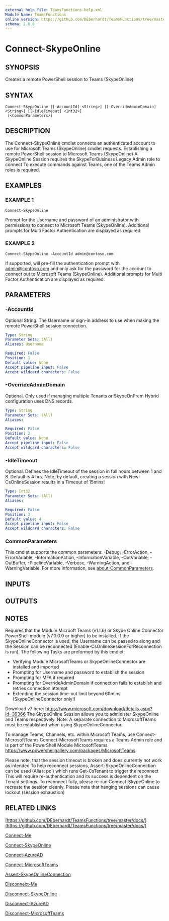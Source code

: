 ```yaml
---
external help file: TeamsFunctions-help.xml
Module Name: TeamsFunctions
online version: https://github.com/DEberhardt/TeamsFunctions/tree/master/docs/
schema: 2.0.0
---
```


# Connect-SkypeOnline

## SYNOPSIS
Creates a remote PowerShell session to Teams (SkypeOnline)

## SYNTAX

```
Connect-SkypeOnline [[-AccountId] <String>] [[-OverrideAdminDomain] <String>] [[-IdleTimeout] <Int32>]
 [<CommonParameters>]
```

## DESCRIPTION
The Connect-SkypeOnline cmdlet connects an authenticated account to use for Microsoft Teams (SkypeOnline) cmdlet requests.
Establishing a remote PowerShell session to Microsoft Teams (SkypeOnline)
A SkypeOnline Session requires the SkypeForBusiness Legacy Admin role to connect
To execute commands against Teams, one of the Teams Admin roles is required.

## EXAMPLES

### EXAMPLE 1
```
Connect-SkypeOnline
```

Prompt for the Username and password of an administrator with permissions to connect to Microsoft Teams (SkypeOnline).
  Additional prompts for Multi Factor Authentication are displayed as required

### EXAMPLE 2
```
Connect-SkypeOnline -AccountId admin@contoso.com
```

If supported, will pre-fill the authentication prompt with admin@contoso.com and only ask for the password for the account
  to connect out to Microsoft Teams (SkypeOnline).
Additional prompts for Multi Factor Authentication are displayed as required.

## PARAMETERS

### -AccountId
Optional String.
The Username or sign-in address to use when making the remote PowerShell session connection.

```yaml
Type: String
Parameter Sets: (All)
Aliases: Username

Required: False
Position: 1
Default value: None
Accept pipeline input: False
Accept wildcard characters: False
```

### -OverrideAdminDomain
Optional.
Only used if managing multiple Tenants or SkypeOnPrem Hybrid configuration uses DNS records.

```yaml
Type: String
Parameter Sets: (All)
Aliases:

Required: False
Position: 2
Default value: None
Accept pipeline input: False
Accept wildcard characters: False
```

### -IdleTimeout
Optional.
Defines the IdleTimeout of the session in full hours between 1 and 8.
Default is 4 hrs.
Note, by default, creating a session with New-CsOnlineSession results in a Timeout of 15mins!

```yaml
Type: Int32
Parameter Sets: (All)
Aliases:

Required: False
Position: 3
Default value: 4
Accept pipeline input: False
Accept wildcard characters: False
```

### CommonParameters
This cmdlet supports the common parameters: -Debug, -ErrorAction, -ErrorVariable, -InformationAction, -InformationVariable, -OutVariable, -OutBuffer, -PipelineVariable, -Verbose, -WarningAction, and -WarningVariable. For more information, see [about_CommonParameters](http://go.microsoft.com/fwlink/?LinkID=113216).

## INPUTS

## OUTPUTS

## NOTES
Requires that the Module Microoft Teams (v1.1.6) or Skype Online Connector PowerShell module (v7.0.0.0 or higher) to be installed.
If the SkypeOnlineConnector is used, the Username can be passed to along and the Session can be reconnected (Enable-CsOnlineSessionForReconnection is run).
The following Tasks are preformed by this cmdlet:
- Verifying Module MicrosoftTeams or SkypeOnlineConnector are installed and imported
- Prompting for Username and password to establish the session
- Prompting for MFA if required
- Prompting for OverrideAdminDomain if connection fails to establish and retries connection attempt
- Extending the session time-out limit beyond 60mins (SkypeOnlineConnector only!)

Download v7 here: https://www.microsoft.com/download/details.aspx?id=39366
The SkypeOnline Session allows you to administer SkypeOnline and Teams respectively.
Note: A separate connection to MicrosoftTeams must be established when using SkypeOnlineConnector.

To manage Teams, Channels, etc.
within Microsoft Teams, use Connect-MicrosoftTeams
Connect-MicrosoftTeams requires a Teams Admin role and is part of the PowerShell Module MicrosoftTeams
https://www.powershellgallery.com/packages/MicrosoftTeams

Please note, that the session timeout is broken and does currently not work as intended
To help reconnect sessions, Assert-SkypeOnlineConnection can be used (Alias: pol) which runs Get-CsTenant to trigger the reconnect
This will require re-authentication and its success is dependent on the Tenant settings.
To reconnect fully, please re-run Connect-SkypeOnline to recreate the session cleanly.
Please note that hanging sessions can cause lockout (session exhaustion)

## RELATED LINKS

[https://github.com/DEberhardt/TeamsFunctions/tree/master/docs/](https://github.com/DEberhardt/TeamsFunctions/tree/master/docs/)

[Connect-Me]()

[Connect-SkypeOnline]()

[Connect-AzureAD]()

[Connect-MicrosoftTeams]()

[Assert-SkypeOnlineConnection]()

[Disconnect-Me]()

[Disconnect-SkypeOnline]()

[Disconnect-AzureAD]()

[Disconnect-MicrosoftTeams]()

